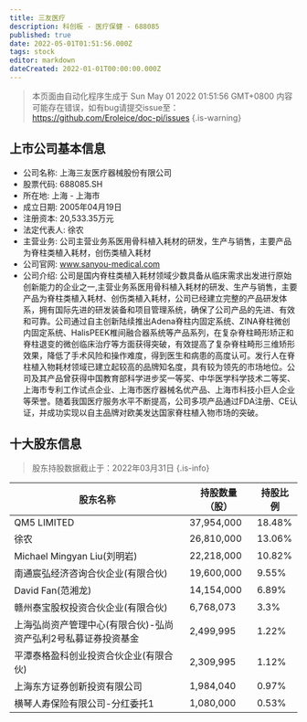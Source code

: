 ```yaml
---
title: 三友医疗
description: 科创板 - 医疗保健 - 688085
published: true
date: 2022-05-01T01:51:56.000Z
tags: stock
editor: markdown
dateCreated: 2022-01-01T00:00:00.000Z
---
```


> 本页面由自动化程序生成于 Sun May 01 2022 01:51:56 GMT+0800
> 内容可能存在错误，如有bug请提交issue至：https://github.com/Eroleice/doc-pi/issues
{.is-warning}

## 上市公司基本信息
- 公司名称: 上海三友医疗器械股份有限公司
- 股票代码: 688085.SH
- 所在地: 上海 - 上海市
- 成立日期: 2005年04月19日
- 注册资本: 20,533.35万元
- 法定代表人: 徐农
- 主营业务: 公司主营业务系医用骨科植入耗材的研发，生产与销售，主要产品为脊柱类植入耗材，创伤类植入耗材
- 公司官网: www.sanyou-medical.com
- 公司介绍: 公司是国内脊柱类植入耗材领域少数具备从临床需求出发进行原始创新能力的企业之一,主营业务系医用骨科植入耗材的研发、生产与销售，主要产品为脊柱类植入耗材、创伤类植入耗材，公司已经建立完整的产品研发体系，拥有国际先进的研发装备和项目管理系统，确保了公司产品的先进、有效和可靠。公司通过自主创新陆续推出Adena脊柱内固定系统、ZINA脊柱微创内固定系统、HalisPEEK椎间融合器系统等产品系列，在复杂脊柱畸形矫正和脊柱退变的微创临床治疗等方面获得突破，有效提高了复杂脊柱畸形三维矫形效果，降低了手术风险和操作难度，得到医生和病患的高度认可。发行人在脊柱植入物耗材领域已建立起较高的品牌知名度，具有较为领先的市场地位。公司及其产品曾获得中国教育部科学进步奖一等奖、中华医学科学技术二等奖、上海市专利工作试点企业、上海市医疗器械名优产品、上海市科技小巨人企业等荣誉。随着我国医疗服务水平不断提高，公司多项产品通过FDA注册、CE认证，并成功实现以自主品牌对欧美发达国家脊柱植入物市场的突破。


## 十大股东信息
> 股东持股数据截止于：2022年03月31日
{.is-info}

| 股东名称 | 持股数量（股） | 持股比例 |
| --- | --- | --- |
| QM5 LIMITED | 37,954,000 | 18.48% |
| 徐农 | 26,810,000 | 13.06% |
| Michael Mingyan Liu(刘明岩) | 22,218,000 | 10.82% |
| 南通宸弘经济咨询合伙企业(有限合伙) | 19,600,000 | 9.55% |
| David Fan(范湘龙) | 14,154,000 | 6.89% |
| 赣州泰宝股权投资合伙企业(有限合伙) | 6,768,073 | 3.3% |
| 上海弘尚资产管理中心(有限合伙)-弘尚资产弘利2号私募证券投资基金 | 2,499,995 | 1.22% |
| 平潭泰格盈科创业投资合伙企业(有限合伙) | 2,309,995 | 1.12% |
| 上海东方证券创新投资有限公司 | 1,984,040 | 0.97% |
| 横琴人寿保险有限公司-分红委托1 | 1,080,000 | 0.53% |




